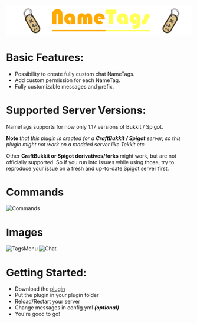 ![NameTags](logo.png)

# Basic Features:

* Possibility to create fully custom chat NameTags.
* Add custom permission for each NameTag.
* Fully customizable messages and prefix.

# Supported Server Versions:

NameTags supports for now only 1.17 versions of Bukkit / Spigot.

**Note** *that this plugin is created for a **CraftBukkit / Spigot** server, so this plugin might not work on a modded server like Tekkit etc.*

Other **CraftBukkit or Spigot derivatives/forks** might work, but are not officially supported. So if you run into issues while using those, try to reproduce your issue on a fresh and up-to-date Spigot server first.

# Commands

![Commands](https://media.discordapp.net/attachments/923616709091401789/923700326572359740/help.png)

# Images

![TagsMenu](https://media.discordapp.net/attachments/923616709091401789/923700326798872626/tagsmenu.png)
![Chat](https://media.discordapp.net/attachments/923616709091401789/923700326983409705/chat.png)

# Getting Started:

* Download the [plugin](https://www.spigotmc.org/resources/nametags.98628/)
* Put the plugin in your plugin folder
* Reload/Restart your server
* Change messages in config.yml ***(optional)***
* You're good to go!
